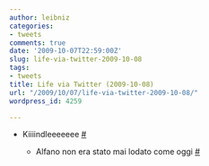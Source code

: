 ```yaml
---
author: leibniz
categories:
- tweets
comments: true
date: '2009-10-07T22:59:00Z'
slug: life-via-twitter-2009-10-08
tags:
- tweets
title: Life via Twitter (2009-10-08)
url: "/2009/10/07/life-via-twitter-2009-10-08/"
wordpress_id: 4259

---
```

* Kiiiindleeeeeee [#](https://twitter.com/leibniz/statuses/4679119109)

	
  * Alfano non era stato mai lodato come oggi [#](https://twitter.com/leibniz/statuses/4686204068)


